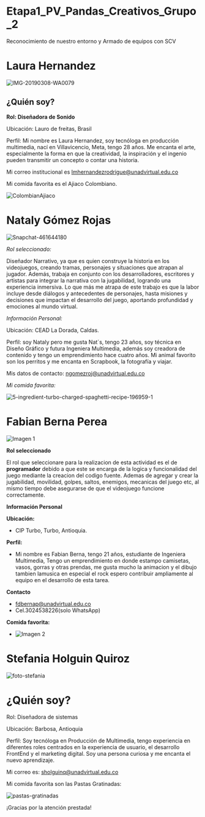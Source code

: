 # Etapa1_PV_Pandas_Creativos_Grupo_2
Reconocimiento de nuestro entorno y Armado de equipos con SCV

# Laura Hernandez

![IMG-20190308-WA0079](https://github.com/user-attachments/assets/6b47b68a-c34c-4b25-a283-28776432a0bd)

## ¿Quién soy?
**Rol: Diseñadora de Sonido**

Ubicación: Lauro de freitas, Brasil

Perfil: Mi nombre es Laura Hernandez, soy tecnóloga en producción multimedia, nací en Villavicencio, Meta, tengo 28 años. Me encanta el arte, especialmente la forma en que la creatividad, la inspiración y el ingenio pueden transmitir un concepto o contar una historia.

Mi correo institucional es lmhernandezrodrigue@unadvirtual.edu.co

Mi comida favorita es el Ajiaco Colombiano.

![ColombianAjiaco](https://github.com/user-attachments/assets/efb6c4d9-7861-443c-8fc1-29cc39c0fc6e)

# Nataly Gómez Rojas 

![Snapchat-461644180](https://github.com/user-attachments/assets/55fdf76e-0285-42ea-8367-d0b1cda0fdd6)


*Rol seleccionado:*

Diseñador Narrativo, ya que es quien construye la historia en los videojuegos, creando tramas, personajes y situaciones que atrapan al jugador. Además, trabaja en conjunto con los desarrolladores, escritores y artistas para integrar la narrativa con la jugabilidad, logrando una experiencia inmersiva. Lo que más me atrapa de este trabajo es que la labor incluye desde diálogos y antecedentes de personajes, hasta misiones y decisiones que impactan el desarrollo del juego, aportando profundidad y emociones al mundo virtual.

*Información Personal:*

Ubicación: CEAD La Dorada, Caldas.

Perfil: soy Nataly pero me gusta Nat´s, tengo 23 años, soy técnica en Diseño Gráfico y futura Ingeniera Multimedia, además soy creadora de contenido y tengo un emprendimiento hace cuatro años. Mi animal favorito son los perritos y me encanta en Scrapbook, la fotografía y viajar.

Mis datos de contacto: ngomezroj@unadvirtual.edu.co 

*Mi comida favorita:*

![5-ingredient-turbo-charged-spaghetti-recipe-196959-1](https://github.com/user-attachments/assets/8c9a36c7-4994-419f-973e-4147e5a77fc4)

# Fabian Berna Perea

![Imagen 1](https://github.com/LauraHR-byte/Etapa1_PV_Pandas_Creativos_Grupo_2/blob/Fabian_Berna/Fabian%20Bena%202025.jpg)

**Rol seleccionado**

El rol que seleccionare para la realizacion de esta actividad es el de **programador** debido a que este se encarga de la logica y funcionalidad del juego mediante la creacion del codigo fuente. Ademas de agregar y crear la jugabilidad, movilidad, golpes, saltos, enemigos, mecanicas del juego etc, al mismo tiempo debe asegurarse de que el videojuego funcione correctamente.  

**Información Personal**

**Ubicación:** 
- CIP Turbo, Turbo, Antioquia.

**Perfil:**
- Mi nombre es  Fabian Berna, tengo 21 años, estudiante de Ingeniera Multimedia, Tengo un emprendimiento en donde estampo camisetas, vasos, gorras y otras prendas, me gusta mucho la animacion y el dibujo tambien lamusica en especial el rock espero contribuir ampliamente al equipo en el desarrollo de esta tarea.  

**Contacto** 
- fdbernap@unadvirtual.edu.co
- Cel.3024538226(solo WhatsApp)

**Comida favorita:**
- ![Imagen 2](https://github.com/LauraHR-byte/Etapa1_PV_Pandas_Creativos_Grupo_2/blob/Fabian_Berna/pizza-pepperoni.jpg)

# Stefania Holguin Quiroz

![foto-stefania](https://github.com/LauraHR-byte/Etapa1_PV_Pandas_Creativos_Grupo_2/blob/stefaniaHolguin/Stefania%20Holguin/WhatsApp%20Image%202024-02-10%20at%201.45.37%20PM.jpg)

# ¿Quién soy?

Rol: Diseñadora de sistemas

Ubicación: Barbosa, Antioquia

Perfil: Soy tecnóloga en Producción de Multimedia, tengo experiencia en diferentes roles centrados en la experiencia de usuario, el desarrollo FrontEnd y el marketing digital. Soy una persona curiosa y me encanta el nuevo aprendizaje.

Mi correo es: sholguinq@unadvirtual.edu.co

Mi comida favorita son las Pastas Gratinadas:

![pastas-gratinadas](https://github.com/LauraHR-byte/Etapa1_PV_Pandas_Creativos_Grupo_2/blob/main/Stefania%20Holguin/mac-and-cheese-en-poele-source-thinkstock-jpg.jpeg)

¡Gracias por la atención prestada!
